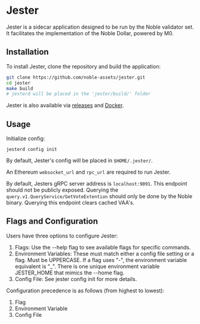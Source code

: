 # Jester

Jester is a sidecar application designed to be run by the Noble validator set. It facilitates the implementation of the Noble Dollar, powered by M0.

## Installation

To install Jester, clone the repository and build the application:

```sh
git clone https://github.com/noble-assets/jester.git
cd jester
make build
# jesterd will be placed in the 'jester/build/' folder
```

Jester is also available via [releases](https://github.com/noble-assets/jester/releases) and [Docker](https://github.com/noble-assets/jester/pkgs/container/jester).

## Usage

Initialize config:

`jesterd config init`

By default, Jester's config will be placed in `$HOME/.jester/`.

An Ethereum `websocket_url` and `rpc_url` are required to run Jester.

By default, Jesters gRPC server address is `localhost:9091`. This endpoint should not be publicly exposed.
Querying the `query.v1.QueryService/GetVoteExtention` should only be done by the Noble binary. Querying this endpoint clears cached VAA's.

## Flags and Configuration

Users have three options to configure Jester:

1. Flags: Use the --help flag to see available flags for specific commands.
2. Environment Variables: These must match either a config file setting or a flag. Must be UPPERCASE. If a flag uses "-", the environment variable equivalent is "_". There is one unique environment variable JESTER_HOME that mimics the --home flag.
3. Config File: See jester config init for more details.

Configuration precedence is as follows (from highest to lowest):

1. Flag
2. Environment Variable
3. Config File
